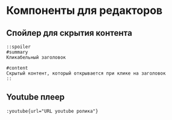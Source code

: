 # Компоненты для редакторов

## Спойлер для скрытия контента

```
::spoiler
#summary
Кликабельный заголовок

#content
Скрытый контент, который открывается при клике на заголовок
::
```

## Youtube плеер

```
:youtube{url="URL youtube ролика"}
```